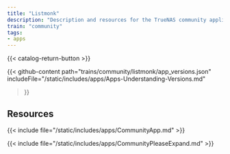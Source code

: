 ```yaml
---
title: "Listmonk"
description: "Description and resources for the TrueNAS community application called Listmonk."
train: "community"
tags:
- apps
---
```


{{< catalog-return-button >}}

{{< github-content 
    path="trains/community/listmonk/app_versions.json"
	includeFile="/static/includes/apps/Apps-Understanding-Versions.md"
>}}

## Resources

{{< include file="/static/includes/apps/CommunityApp.md" >}}

{{< include file="/static/includes/apps/CommunityPleaseExpand.md" >}}

<!--
<div class="docs-sections">

{{< doc-card title="<appname> Deployments" link="/resources/"
descr="How to deploy and configure the <appname> app." >}}

</div>
-->
